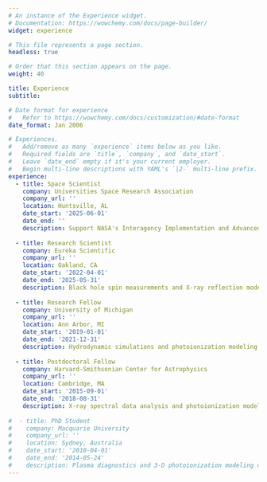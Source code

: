 ```yaml
---
# An instance of the Experience widget.
# Documentation: https://wowchemy.com/docs/page-builder/
widget: experience

# This file represents a page section.
headless: true

# Order that this section appears on the page.
weight: 40

title: Experience
subtitle:

# Date format for experience
#   Refer to https://wowchemy.com/docs/customization/#date-format
date_format: Jan 2006

# Experiences.
#   Add/remove as many `experience` items below as you like.
#   Required fields are `title`, `company`, and `date_start`.
#   Leave `date_end` empty if it's your current employer.
#   Begin multi-line descriptions with YAML's `|2-` multi-line prefix.
experience:
  - title: Space Scientist
    company: Universities Space Research Association
    company_url: ''
    location: Huntsville, AL
    date_start: '2025-06-01'
    date_end: ''
    description: Support NASA's Interagency Implementation and Advanced Concepts Team (IMPACT).
    
  - title: Research Scientist
    company: Eureka Scientific
    company_url: ''
    location: Oakland, CA
    date_start: '2022-04-01'
    date_end: '2025-05-31'
    description: Black hole spin measurements and X-ray reflection modeling of accretion disks.
    
  - title: Research Fellow
    company: University of Michigan
    company_url: ''
    location: Ann Arbor, MI
    date_start: '2019-01-01'
    date_end: '2021-12-31'
    description: Hydrodynamic simulations and photoionization modeling of superwinds and superbubbles.
    
  - title: Postdoctoral Fellow
    company: Harvard-Smithsonian Center for Astrophysics
    company_url: ''
    location: Cambridge, MA
    date_start: '2015-09-01'
    date_end: '2018-08-31'
    description: X-ray spectral data analysis and photoionization modeling of X-ray outflows of Seyfert I AGN.
    
#  - title: PhD Student
#    company: Macquarie University
#    company_url: ''
#    location: Sydney, Australia
#    date_start: '2010-04-01'
#    date_end: '2014-05-24'
#    description: Plasma diagnostics and 3-D photoionization modeling of nebular emission lines, and IFU spectroscopy of ionized nebulae.
---
```

<!--  - title: CEO
    company: GenCoin
    company_url: ''
    location: California
    date_start: '2017-01-01'
    date_end: ''
    description: |2-
        Responsibilities include:
        
        * Analysing
        * Modelling
        * Deploying -->
